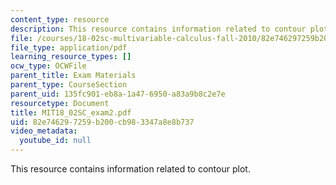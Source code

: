 ```yaml
---
content_type: resource
description: This resource contains information related to contour plot.
file: /courses/18-02sc-multivariable-calculus-fall-2010/82e746297259b200cb983347a8e8b737_MIT18_02SC_exam2.pdf
file_type: application/pdf
learning_resource_types: []
ocw_type: OCWFile
parent_title: Exam Materials
parent_type: CourseSection
parent_uid: 135fc901-eb8a-1a47-6950-a83a9b8c2e7e
resourcetype: Document
title: MIT18_02SC_exam2.pdf
uid: 82e74629-7259-b200-cb98-3347a8e8b737
video_metadata:
  youtube_id: null
---
```

This resource contains information related to contour plot.

